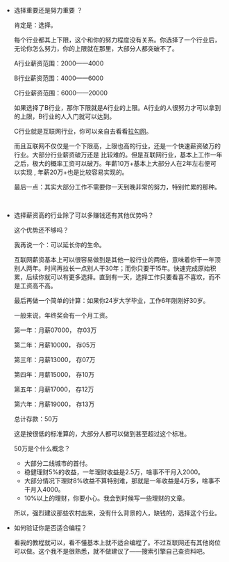- 选择重要还是努力重要 ？

  肯定是：选择。

  每个行业都其上下限，这个和你的努力程度没有关系。你选择了一个行业后，无论你怎么努力，你的上限就在那里，大部分人都突破不了。

  A行业薪资范围：2000——4000

  B行业薪资范围：4000——6000

  C行业薪资范围：6000——20000

  如果选择了B行业，那你下限就是A行业的上限。A行业的人很努力才可以拿到的上限，B行业的人入门就可以达到。

  C行业就是互联网行业，你可以亲自去看看[拉勾网](https://www.lagou.com/)。

  而且互联网不仅仅是一个下限高，上限也高的行业，还是一个快速薪资破万的行业。大部分行业薪资破万还是   比较难的。但是互联网行业，基本上工作一年之后，极大的概率工资可以破万。年薪10万+基本上大部分人在2年左右便可以实现 , 年薪20万+也是比较容易实现的。

  最后一点：其实大部分工作不需要你一天到晚非常的努力，特别忙累的那种。

  ​            

  

- 选择薪资高的行业除了可以多赚钱还有其他优势吗？

  这个优势还不够吗？

  我再说一个：可以延长你的生命。

  互联网薪资基本上可以很容易做到是其他一般行业的两倍，意味着你干一年顶别人两年。时间再拉长一点别人干30年；而你只要干15年。快速完成原始积累，后续你就可以有更多选择。直到有一天，选择工作只要看喜不喜欢，而不是工资高不高。

  最后再做一个简单的计算：如果你24岁大学毕业，工作6年刚刚好30岁。

  一般来说，年终奖会有一个月工资。

  第一年：月薪07000，     存03万 

  第二年：月薪10000，     存05万

  第三年：月薪13000，     存07万   

  第四年：月薪15000，     存10万 

  第五年：月薪17000，     存12万

  第六年：月薪19000，     存13万 

  总计存款：50万 

  这是按很低的标准算的，大部分人都可以做到甚至超过这个标准。

  50万是个什么概念？

  - 大部分二线城市的首付。
  - 稳健理财5%的收益，一年理财收益是2.5万，啥事不干月入2000。
  - 大部分情况下理财8%收益不算特别难，那就是一年收益是4万多，啥事不干月入4000。
  - 10%以上的理财，你要小心。我会到时候写一些理财的文章。
    

  所以，强烈建议那些农村出来，没有什么背景的人，缺钱的，选择这个行业。

  

- 如何验证你是否适合编程？

  看我的教程就可以，看不懂基本上就不适合编程了。不过互联网还有其他岗位可以做。这个我不是很熟悉，就不做建议了——搜索引擎自己查资料吧。

  


